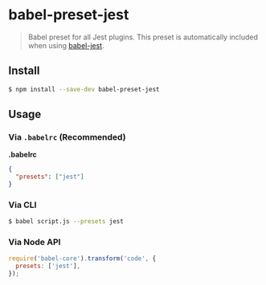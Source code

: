 # babel-preset-jest

> Babel preset for all Jest plugins. This preset is automatically included when using [babel-jest](https://github.com/facebook/jest/tree/master/packages/babel-jest).

## Install

```sh
$ npm install --save-dev babel-preset-jest
```

## Usage

### Via `.babelrc` (Recommended)

**.babelrc**

```json
{
  "presets": ["jest"]
}
```

### Via CLI

```sh
$ babel script.js --presets jest
```

### Via Node API

```javascript
require('babel-core').transform('code', {
  presets: ['jest'],
});
```
